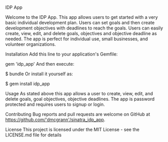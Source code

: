 IDP App

Welcome to the IDP App. This app allows users to get started with a very basic individual development plan. Users can set goals and then create development objectives with deadlines to reach the goals. Users can easily create, view, edit, and delete goals, objectives and objective deadline as needed. The app is perfect for individual use, small businesses, and volunteer organizations. 

Installation
Add this line to your application's Gemfile:

gem 'idp_app'
And then execute:

$ bundle
Or install it yourself as:

$ gem install idp_app

Usage
As stated above this app allows a user to create, view, edit, and delete goals, goal objectives, objective deadlines. The app is password protected and requires users to signup or login.

Contributing
Bug reports and pull requests are welcome on GitHub at https://github.com/'dmcgrann'/sinatra_idp_app.

License
This project is licensed under the MIT License - see the LICENSE.md file for details
